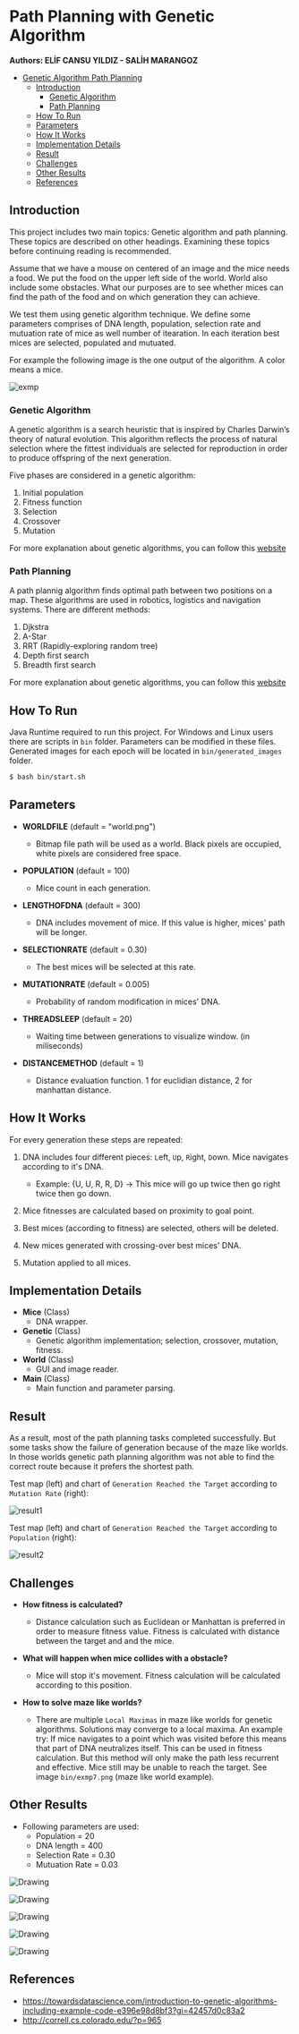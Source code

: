 # Path Planning with Genetic Algorithm

**Authors: ELİF CANSU YILDIZ - SALİH MARANGOZ**

   * [Genetic Algorithm Path Planning](#genetic-algorithm-path-planning)
      * [Introduction](#introduction)
         * [Genetic Algorithm](#genetic-algorithm)
         * [Path Planning](#path-planning)
      * [How To Run](#how-to-run)
      * [Parameters](#parameters)
      * [How It Works](#how-it-works)
      * [Implementation Details](#implementation-details)
      * [Result](#result)
      * [Challenges](#challenges)
      * [Other Results](#other-results)
      * [References](#references)

## Introduction

This project includes two main topics: Genetic algorithm and path planning. These topics are described on other headings. Examining these topics before continuing reading is recommended.

Assume that we have a mouse on centered of an image and the mice needs a food. We put the food on the upper left side of the world. World also include some obstacles. What our purposes are to see whether mices can find the path of the food and on which generation they can achieve.  

We test them using genetic algorithm technique. We define some  parameters comprises of DNA length, population, selection rate and  mutuation rate of mice as well number of itearation. In each iteration best mices are selected, populated and mutuated.

For example the following image is the one output of the algorithm. A color means a mice.

![exmp](img/exmp.png)

### Genetic Algorithm

A genetic algorithm is a search heuristic that is inspired by Charles Darwin’s theory of natural evolution. This algorithm reflects the process of natural selection where the fittest individuals are selected for reproduction in order to produce offspring of the next generation.

Five phases are considered in a genetic algorithm:

1. Initial population
2. Fitness function
3. Selection
4. Crossover
5. Mutation

For more explanation about genetic algorithms, you can follow this [website](https://towardsdatascience.com/introduction-to-genetic-algorithms-including-example-code-e396e98d8bf3)

### Path Planning

A path plannig algorithm finds optimal path between two positions on a map. These algorithms are used in robotics, logistics and navigation systems. There are different methods:

1. Djkstra
2. A-Star
3. RRT (Rapidly-exploring random tree)
4. Depth first search
5. Breadth first search

For more explanation about genetic algorithms, you can follow this [website](http://correll.cs.colorado.edu/?p=965)



## How To Run

Java Runtime required to run this project. For Windows and Linux users there are scripts in `bin` folder. Parameters can be modified in these files. Generated images for each epoch will be located in `bin/generated_images` folder.

```bash
$ bash bin/start.sh
```



## Parameters

- **WORLDFILE** (default = "world.png")
  - Bitmap file path will be used as a world. Black pixels are occupied, white pixels are considered free space.

- **POPULATION** (default = 100)
  - Mice count in each generation.
- **LENGTHOFDNA**  (default = 300)
  - DNA includes movement of mice. If this value is higher, mices' path will be longer.
- **SELECTIONRATE** (default = 0.30)
  - The best mices will be selected at this rate.
- **MUTATIONRATE** (default = 0.005)
  - Probability of random modification in mices' DNA.
- **THREADSLEEP** (default = 20)
  - Waiting time between generations to visualize window. (in miliseconds)
- **DISTANCEMETHOD** (default = 1)
  - Distance evaluation function. 1 for euclidian distance, 2 for manhattan distance.



## How It Works

For every generation these steps are repeated:

1. DNA includes four different pieces: `L`eft, `U`p, `R`ight, `D`own. Mice navigates according to it's DNA. 

   - Example: {U, U, R, R, D} -> This mice will go up twice then go right twice then go down.
2. Mice fitnesses are calculated based on proximity to goal point.
3. Best mices (according to fitness) are selected, others will be deleted.
4. New mices generated with crossing-over best mices' DNA.
5. Mutation applied to all mices.



## Implementation Details

- **Mice** (Class)
  - DNA wrapper.
- **Genetic** (Class)
  - Genetic algorithm implementation; selection, crossover, mutation, fitness.
- **World** (Class)
  - GUI and image reader.
- **Main** (Class)
  - Main function and parameter parsing.



## Result

As a result, most of the path planning tasks completed successfully. But some tasks show the failure of generation because of the maze like worlds. In those worlds genetic path planning algorithm was not able to find the correct route because it prefers the shortest path.

Test map (left) and chart of `Generation Reached the Target` according to `Mutation Rate` (right):

![result1](img/result1.png)

Test map (left) and chart of `Generation Reached the Target` according to `Population` (right):

![result2](img/result2.png)

## Challenges

- **How fitness is calculated?**
  - Distance calculation such as Euclidean or Manhattan is preferred in order to measure fitness value. Fitness is calculated with distance between the target and and the mice.
  
- **What will happen when mice collides with a obstacle?**
  - Mice will stop it's movement. Fitness calculation will be calculated according to this position.
  
- **How to solve maze like worlds?**
  - There are multiple `Local Maximas` in maze like worlds for genetic algorithms. Solutions may converge to a local maxima. An example try: If mice navigates to a point which was visited before this means that part of DNA neutralizes itself. This can be used in fitness calculation. But this method will only make the path less recurrent and effective. Mice still may be unable to reach the target. See image `bin/exmp7.png` (maze like world example).



## Other Results

- Following parameters are used:
  - Population = 20
  - DNA length = 400
  - Selection Rate = 0.30
  - Mutuation Rate = 0.03

![Drawing](img/exmp2.png)

![Drawing](img/exmp4.png)

![Drawing](img/exmp5.png)

![Drawing](img/exmp6.png)

![Drawing](img/exmp7.png)

## References

- <https://towardsdatascience.com/introduction-to-genetic-algorithms-including-example-code-e396e98d8bf3?gi=42457d0c83a2>
- <http://correll.cs.colorado.edu/?p=965>
